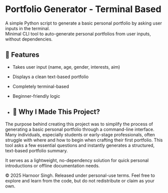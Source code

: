# Portfolio Generator - Terminal Based

A simple Python script to generate a basic personal portfolio by asking user inputs in the terminal.  
Minimal CLI tool to auto-generate personal portfolios from user inputs, without dependencies.

## 🚀 Features

- Takes user input (name, age, gender, interests, aim)
- Displays a clean text-based portfolio
- Completely terminal-based
- Beginner-friendly logic

- ## 🎯 Why I Made This Project?

The purpose behind creating this project was to simplify the process of generating a basic personal portfolio through a command-line interface.
Many individuals, especially students or early-stage professionals, often struggle with where and how to begin when crafting their first portfolio.
This tool asks a few essential questions and instantly generates a structured, text-based portfolio summary.

It serves as a lightweight, no-dependency solution for quick personal introductions or offline documentation needs. 

© 2025 Harnoor Singh. Released under personal-use terms.
Feel free to explore and learn from the code, but do not redistribute or claim as your own.
